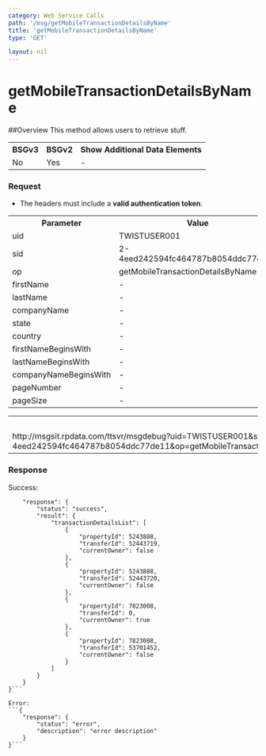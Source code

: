 ```yaml
---
category: Web Service Calls
path: '/msg/getMobileTransactionDetailsByName'
title: 'getMobileTransactionDetailsByName'
type: 'GET'

layout: nil
---
```


# getMobileTransactionDetailsByName

##Overview
This method allows users to retrieve stuff.

<table>
	<tbody>
	<tr>
		<th>BSGv3</th>
		<th>BSGv2</th>
		<th>Show Additional Data Elements</th>
	</tr>
	<tr>
		<td>No</td>
		<td>Yes</td>
		<td>-</td>
	</tr>

</tbody>
</table>

### Request

* The headers must include a **valid authentication token**.

<table>
	<tbody>
	<tr>
		<th>Parameter</th>
		<th>Value</th>
	</tr>
	<tr>
		<td>uid</td>
		<td>TWISTUSER001</td>
	</tr>
	<tr>
		<td>sid</td>
		<td>2-4eed242594fc464787b8054ddc77de11</td>
	</tr>
	<tr>
		<td>op</td>
		<td>getMobileTransactionDetailsByName</td>
	</tr>
	<tr>
		<td>firstName</td>
		<td>-</td>
	</tr>
	<tr>
		<td>lastName</td>
		<td>-</td>
	</tr>
	<tr>
		<td>companyName</td>
		<td>-</td>
	</tr>
	<tr>
		<td>state</td>
		<td>-</td>
	</tr>
	<tr>
		<td>country</td>
		<td>-</td>
	</tr>
	<tr>
		<td>firstNameBeginsWith</td>
		<td>-</td>
	</tr>
	<tr>
		<td>lastNameBeginsWith</td>
		<td>-</td>
	</tr>
	<tr>
		<td>companyNameBeginsWith</td>
		<td>-</td>
	</tr>
	<tr>
		<td>pageNumber</td>
		<td>-</td>
	</tr>
	<tr>
		<td>pageSize</td>
		<td>-</td>
	</tr>
</tbody>
</table>

<div id="msgtesturl">
	<table>
		<tbody>
		<tr>
			<th>Test URL MSG Agent -MSGSIT:</th>
		</tr>
		<tr>
			<td>http://msgsit.rpdata.com/ttsvr/msgdebug?uid=TWISTUSER001&sid=2-4eed242594fc464787b8054ddc77de11&op=getMobileTransactionDetailsByName&lastName=salway&firstName=michael%20allan&country=&state=nsw&country=AUS&firstNameBeginsWith=false&lastNameBeginsWith=false&companyNameBeginsWith=&false
			</td>
		</tr>
	</tbody>
	</table>
</div>

### Response

Success:
```{
    "response": {
        "status": "success",
        "result": {
            "transactionDetailsList": [
                {
                    "propertyId": 5243888,
                    "transferId": 52443719,
                    "currentOwner": false
                },
                {
                    "propertyId": 5243888,
                    "transferId": 52443720,
                    "currentOwner": false
                },
                {
                    "propertyId": 7823008,
                    "transferId": 0,
                    "currentOwner": true
                },
                {
                    "propertyId": 7823008,
                    "transferId": 53701452,
                    "currentOwner": false
                }
            ]
        }
    }
}```

Error:
```{
    "response": {
        "status": "error",
        "description": "error description"
    }
}```
